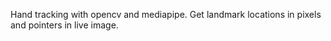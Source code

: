 Hand tracking with opencv and mediapipe. Get landmark locations in pixels and pointers in live image.